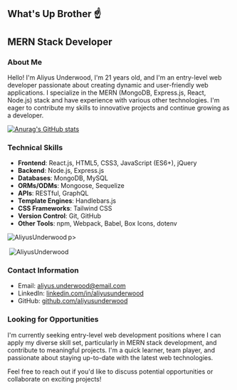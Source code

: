 ## What's Up Brother ☝️

## MERN Stack Developer

### About Me

Hello! I'm Aliyus Underwood, I'm 21 years old, and I'm an entry-level web developer passionate about creating dynamic and user-friendly web applications. I specialize in the MERN (MongoDB, Express.js, React, Node.js) stack and have experience with various other technologies. I'm eager to contribute my skills to innovative projects and continue growing as a developer.

[![Anurag's GitHub stats](https://github-readme-stats.vercel.app/api?username=AliyusUnderwood)](https://github.com/anuraghazra/github-readme-stats)

### Technical Skills

- **Frontend**: React.js, HTML5, CSS3, JavaScript (ES6+), jQuery
- **Backend**: Node.js, Express.js
- **Databases**: MongoDB, MySQL
- **ORMs/ODMs**: Mongoose, Sequelize
- **APIs**: RESTful, GraphQL
- **Template Engines**: Handlebars.js
- **CSS Frameworks**: Tailwind CSS
- **Version Control**: Git, GitHub
- **Other Tools**: npm, Webpack, Babel, Box Icons, dotenv

p><img align="left" src="https://github-readme-stats.vercel.app/api/top-langs?username=AliyusUnderwood&show_icons=true&theme=tokyonight&title_color=f7f7f7&text_color=f7f7f7&bg_color=242424&cache_seconds=1800&locale=en&layout=compact" alt="AliyusUnderwood" /></p>

<p>&nbsp;<img align="center" src="https://github-readme-stats.vercel.app/api?username=AliyusUnderwood&show_icons=true&theme=tokyonight&title_color=f7f7f7&text_color=f7f7f7&bg_color=1c1c1c&cache_seconds=1800&locale=en" alt="AliyusUnderwood" /></p>

### Contact Information

- Email: aliyus.underwood@email.com
- LinkedIn: [linkedin.com/in/aliyusunderwood](https://www.linkedin.com/in/aliyus-underwood-0194932b1/)
- GitHub: [github.com/aliyusunderwood](https://github.com/AliyusUnderwood)

### Looking for Opportunities

I'm currently seeking entry-level web development positions where I can apply my diverse skill set, particularly in MERN stack development, and contribute to meaningful projects. I'm a quick learner, team player, and passionate about staying up-to-date with the latest web technologies.

Feel free to reach out if you'd like to discuss potential opportunities or collaborate on exciting projects!
